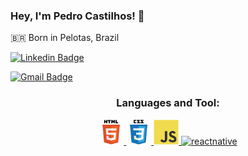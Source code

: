 ### Hey, I'm Pedro Castilhos! :metal:

🇧🇷 Born in Pelotas, Brazil 

[![Linkedin Badge](https://img.shields.io/badge/-Pedro%20Castilhos-0A66C2?style=flat-square&logo=Linkedin&logoColor=white&link=https://www.linkedin.com/in/pedro-c-862277125/)](https://www.linkedin.com/in/pedro-c-862277125/) 

[![Gmail Badge](https://img.shields.io/badge/-pedrocastilhosdev@gmail.com-AD1F1C?style=flat-square&logo=Gmail&logoColor=white&link=pedrocastilhosdev@gmail.com)](pedrocastilhosdev@gmail.com)

<h3 align="center">Languages and Tool:</h3>
<div align="center">
<a href="https://www.w3.org/html/" target="_blank"> <img src="https://raw.githubusercontent.com/devicons/devicon/master/icons/html5/html5-original-wordmark.svg" alt="html5" width="40" height="40"/> </a> <a href="https://www.w3schools.com/css/" target="_blank"> <img src="https://raw.githubusercontent.com/devicons/devicon/master/icons/css3/css3-original-wordmark.svg" alt="css3" width="40" height="40"/> </a> <a href="https://developer.mozilla.org/en-US/docs/Web/JavaScript" target="_blank"> <img src="https://raw.githubusercontent.com/devicons/devicon/master/icons/javascript/javascript-original.svg" alt="javascript" width="40" height="40"/> </a>
<a href="https://nodejs.org" target="_blank">
<img src="https://reactnative.dev/img/header_logo.svg" alt="reactnative" width="40" height="40"/> <a href="https://www.mysql.com/" target="_blank">   
</p>
</div>
